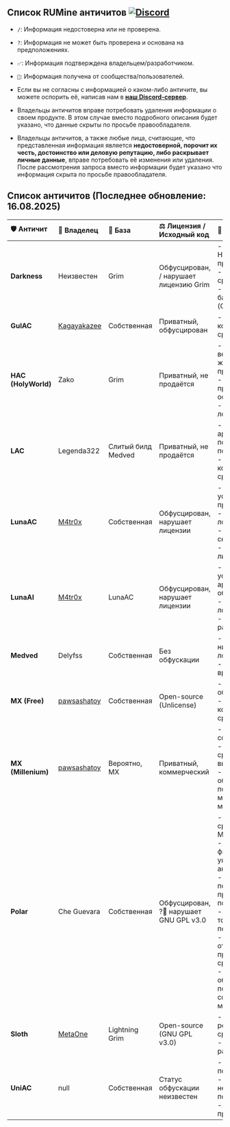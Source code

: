 ## Список RUMine античитов [![Discord](https://img.shields.io/discord/1297490292349468715?logo=discord&logoColor=white&label=Discord&color=7289DA)](https://dsc.gg/kaelus)

-   `/`: Информация недостоверна или не проверена.
-   `?`: Информация не может быть проверена и основана на предположениях.
-   `✅`: Информация подтверждена владельцем/разработчиком.
-   `💬`: Информация получена от сообщества/пользователей.

- Если вы не согласны с информацией о каком-либо античите, вы можете оспорить её, написав нам в **[наш Discord-сервер](https://dsc.gg/kaelus)**.
- Владельцы античитов вправе потребовать удаления информации о своем продукте. В этом случае вместо подробного описания будет указано, что данные скрыты по просьбе правообладателя.
- Владельцы античитов, а также любые лица, считающие, что представленная информация является **недостоверной, порочит их честь, достоинство или деловую репутацию, либо раскрывает личные данные**, вправе потребовать её изменения или удаления. После рассмотрения запроса вместо информации будет указано что информация скрыта по просьбе правообладателя.

## Список античитов (Последнее обновление: 16.08.2025)

| 🛡️ Античит | 👑 Владелец | 🧬 База | ⚖️ Лицензия / Исходный код | 📝 Описание |
| :--- | :--- | :--- | :--- | :--- |
| **Darkness** | Неизвестен | Grim | Обфусцирован, / нарушает лицензию Grim | - Неконкурентоспособные проверки.<br>- Очень много ложных срабатываний.<br>- / Нарушает лицензию базового античита (Grim). |
| **GulAC** | [Kagayakazee](https://discord.com/users/561181902254637056) | Собственная | Приватный, обфусцирован | - ✅ Имеет большое количество ложных срабатываний. |
| **HAC (HolyWorld)** | Zako | Grim | Приватный, не продаётся | - ? Ответвление старой версии Grim, жертвующее Movement проверками.<br>- Сомнительные Combat проверки, ? не основанные на ротации.<br>- Среднее количество ложных срабатываний. |
| **LAC** | Legenda322 | Слитый билд Medved | Приватный, не продаётся | - Использует архитектуру не подходящую под анализ последовательностей.<br>- Невероятно большое количество ложных срабатываний. |
| **LunaAC** | [M4tr0x](https://discord.com/users/1305773901699350590) | Собственная | Обфусцирован, нарушает лицензии | - 💬 Использует устаревшие принципы проверок.<br>- Огромное количество ложных срабатываний.<br>- /💬 Сильно нагружает сервер.<br>- Нарушает различные лицензии. |
| **LunaAI** | [M4tr0x](https://discord.com/users/1305773901699350590) | LunaAC | Обфусцирован, нарушает лицензии | - Использует устаревшую архитектуру модели, ? обучается на синтетике.<br>- Огромное количество ложных срабатываний.<br>- Находится в разработке. |
| **Medved** | Delyfss | Собственная | Без обфускации | - Хороший античит с низким количеством ложных срабатываний.<br>- Достаточно долгое время срабатывания. |
| **MX (Free)** | [pawsashatoy](https://discord.com/users/612640464771743744) | Собственная | Open-source (Unlicense) | - 💬 Хорошо обнаруживает читеров.<br>- 💬 Имеет высокое количество ложных срабатываний. |
| **MX (Millenium)** | [pawsashatoy](https://discord.com/users/612640464771743744) | Вероятно, MX | Приватный, коммерческий | - ?💬 Проверки на базе собственной нейросети.<br>- /💬 Почти нет ложных срабатываний на высоком пороге.<br>- /💬 Хорошо обнаруживает популярные RU читы, но может быть слаб против менее популярных. |
| **Polar** | Che Guevara | Собственная | Обфусцирован, ?💬 нарушает GNU GPL v3.0 | - /💬 Множество ложных срабатываний на Movement.<br>- ?💬 Упрощения для фикса фолсов создают уязвимости для обхода античита.<br>- 💬 Плохая и дорогая поддержка, закрытая и противоречивая ценовая политика.<br>- ? Модель эффективна только сразу после переобучения.<br>- /💬 Поддержка отказывается признавать ложные срабатывания.<br>- ?💬 Иногда из-за обфускации античит попадает в продакшен со сломанной математикой. |
| **Sloth** | [MetaOne](https://discord.com/users/1003303210632630292) | Lightning Grim | Open-source (GNU GPL v3.0) | - Стабильная модель с редкими ложными срабатываниями.<br>- Находится в активной разработке. |
| **UniAC** | null | Собственная | Статус обфускации неизвестен | - ?💬 Модель создаётся под каждую ротацию.<br>- Модель имеет непредсказуемое поведение.<br>- Разработка приостановлена. |

